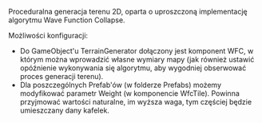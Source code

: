 Proceduralna generacja terenu 2D, oparta o uproszczoną implementację algorytmu Wave Function Collapse.

Możliwości konfiguracji:
- Do GameObject'u TerrainGenerator dołączony jest komponent WFC, w którym można wprowadzić własne wymiary mapy (jak również ustawić opóźnienie wykonywania się algorytmu, aby wygodniej obserwować proces generacji terenu).
- Dla poszczególnych Prefab'ów (w folderze Prefabs) możemy modyfikować parametr Weight (w komponencie WfcTile). Powinna przyjmować wartości naturalne, im wyższa waga, tym częściej będzie umieszczany dany kafelek.
